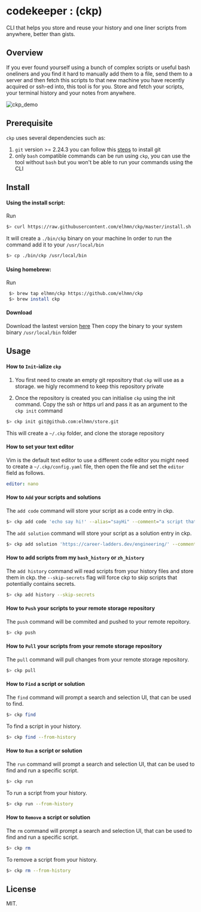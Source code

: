 # codekeeper : (ckp)
CLI that helps you store and reuse your history and one liner scripts from anywhere, better than gists.

## Overview

If you ever found yourself using a bunch of complex scripts or useful bash oneliners and you find it hard to manually add them to a file, send them to a server and then fetch this scripts to that new machine you have recently acquired or ssh-ed into, this tool is for you. Store and fetch your scripts, your terminal history and your notes from anywhere.

![ckp_demo](https://user-images.githubusercontent.com/5704817/120272338-39377a80-c2ad-11eb-9058-a16f98745bb1.gif)

## Prerequisite
`ckp` uses several dependencies such as:
1. `git` version >= 2.24.3 you can follow this [steps](https://git-scm.com/book/en/v2/Getting-Started-Installing-Git) to install git
2. only `bash` compatible commands can be run using `ckp`, you can use the tool without `bash` but you won't be able to run your commands using the CLI

## Install

#### Using the install script:

Run
```sh
$> curl https://raw.githubusercontent.com/elhmn/ckp/master/install.sh | bash
```
It will create a `./bin/ckp` binary on your machine
In order to run the command add it to your `/usr/local/bin`
```sh
$> cp ./bin/ckp /usr/local/bin
```

#### Using homebrew:

Run
```sh
 $> brew tap elhmn/ckp https://github.com/elhmn/ckp
 $> brew install ckp
```

#### Download

Download the lastest version [here](https://github.com/elhmn/ckp/releases)
Then copy the binary to your system binary `/usr/local/bin` folder


## Usage

#### How to `Init`-ialize `ckp`

1. You first need to create an empty git repository that `ckp` will use as a storage. we higly recommend to keep this repository private

2. Once the repository is created you can initialise `ckp` using the init command.
    Copy the ssh or https url and pass it as an argument to the `ckp init` command

```sh
$> ckp init git@github.com:elhmn/store.git
```

This will create a `~/.ckp` folder, and clone the storage repository

#### How to set your text editor

Vim is the default text editor to use a different code editor you might need to create a `~/.ckp/config.yaml` file,
then open the file and set the `editor` field as follows.

```yaml
editor: nano
```


#### How to `Add` your scripts and solutions

The `add code` command will store your script as a code entry in ckp.

```sh
$> ckp add code 'echo say hi!' --alias="sayHi" --comment="a script that says hi"
```

The `add solution` command will store your script as a solution entry in ckp.

```sh
$> ckp add solution 'https://career-ladders.dev/engineering/' --comment="carreer ladders"
```

#### How to add scripts from my `bash_history` or `zh_history`

The `add history` command will read scripts from your history files and store them in ckp.
the `--skip-secrets` flag will force ckp to skip scripts that potentially contains secrets.

```sh
$> ckp add history --skip-secrets
```

#### How to `Push` your scripts to your remote storage repository

The `push` command will be commited and pushed to your remote repoitory.

```sh
$> ckp push
```

#### How to `Pull` your scripts from your remote storage repository

The `pull` command will pull changes from your remote storage repository.

```sh
$> ckp pull
```

#### How to `Find` a script or solution

The `find` command will prompt a search and selection UI, that can be used to find.

```sh
$> ckp find
```

To find a script in your history.

```sh
$> ckp find --from-history
```


#### How to `Run` a script or solution

The `run` command will prompt a search and selection UI, that can be used to find and run a specific script.

```sh
$> ckp run
```

To run a script from your history.

```sh
$> ckp run --from-history
```


#### How to `Remove` a script or solution

The `rm` command will prompt a search and selection UI, that can be used to find and run a specific script.

```sh
$> ckp rm
```

To remove a script from your history.

```sh
$> ckp rm --from-history
```


## License

MIT.

